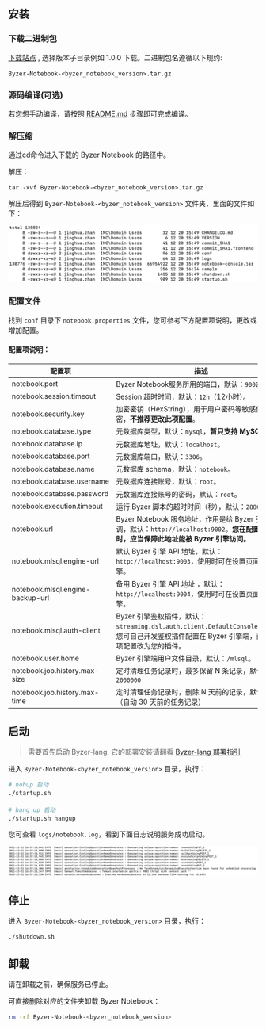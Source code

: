 ## 安装

### 下载二进制包

[下载站点](https://download.byzer.org/byzer-notebook/) , 选择版本子目录例如 1.0.0 下载。二进制包名遵循以下规约:

```
Byzer-Notebook-<byzer_notebook_version>.tar.gz    
```

### 源码编译(可选)

若您想手动编译，请按照 [README.md](https://github.com/byzer-org/byzer-notebook) 步骤即可完成编译。

### 解压缩

通过cd命令进入下载的 Byzer Notebook 的路径中。

解压：

```shell
tar -xvf Byzer-Notebook-<byzer_notebook_version>.tar.gz
```

解压后得到 `Byzer-Notebook-<byzer_notebook_version>` 文件夹，里面的文件如下：

<p align="center">
<img src="/byzer-notebook/zh-cn/installation/image/image-files.png" title="image-ray-started"/>
</p>

### 配置文件

找到 `conf` 目录下 `notebook.properties` 文件，您可参考下方配置项说明，更改或增加配置。

#### 配置项说明：

| 配置项                           | 描述                                                         |
| -------------------------------- | ------------------------------------------------------------ |
| notebook.port                    | Byzer Notebook服务所用的端口，默认：`9002`。                 |
| notebook.session.timeout         | Session 超时时间，默认：`12h`（12小时）。                    |
| notebook.security.key            | 加密密钥（HexString），用于用户密码等敏感信息的加密，**不推荐更改此项配置**。 |
| notebook.database.type           | 元数据库类型，默认：`mysql`，**暂只支持 MySQL**。            |
| notebook.database.ip             | 元数据库地址，默认：`localhost`。                            |
| notebook.database.port           | 元数据库端口，默认：`3306`。                                 |
| notebook.database.name           | 元数据库 schema，默认：`notebook`。                          |
| notebook.database.username       | 元数据库连接账号，默认：`root`。                             |
| notebook.database.password       | 元数据库连接账号的密码，默认：`root`。                       |
| notebook.execution.timeout       | 运行 Byzer 脚本的超时时间（秒），默认：`2880`。              |
| notebook.url                     | Byzer Notebook 服务地址，作用是给 Byzer 引擎回调，默认：`http://localhost:9002`。**您在配置此项时，应当保障此地址能被 Byzer 引擎访问。** |
| notebook.mlsql.engine-url        | 默认 Byzer 引擎 API 地址，默认：`http://localhost:9003`，使用时可在设置页面切换引擎。 |
| notebook.mlsql.engine-backup-url | 备用 Byzer 引擎 API 地址 ，默认：`http://localhost:9004`，使用时可在设置页面切换引擎。 |
| notebook.mlsql.auth-client       | Byzer 引擎鉴权插件，默认：`streaming.dsl.auth.client.DefaultConsoleClient`。您可自己开发鉴权插件配置在 Byzer 引擎端，而后将此项配置改为您的插件。 |
| notebook.user.home               | Byzer 引擎端用户文件目录，默认：`/mlsql`。                   |
| notebook.job.history.max-size | 定时清理任务记录时，最多保留 N 条记录，默认：`2000000` |
| notebook.job.history.max-time | 定时清理任务记录时，删除 N 天前的记录，默认：`30`（自动 30 天前的任务记录） |

## 启动

> 需要首先启动 Byzer-lang, 它的部署安装请翻看 [Byzer-lang 部署指引](/byzer-lang/zh-cn/installation/README.md)

进入 `Byzer-Notebook-<byzer_notebook_version>` 目录，执行：

```bash
# nohup 启动
./startup.sh

# hang up 启动
./startup.sh hangup
```

您可查看 `logs/notebook.log`，看到下面日志说明服务成功启动。

<p align="center">
<img src="/byzer-notebook/zh-cn/installation/image/image-started.png" title="image-ray-started"/>
</p>

## 停止

进入 `Byzer-Notebook-<byzer_notebook_version>` 目录，执行：

```bash  
./shutdown.sh
```

## 卸载

请在卸载之前，确保服务已停止。

可直接删除对应的文件夹卸载 Byzer Notebook：

```bash
rm -rf Byzer-Notebook-<byzer_notebook_version>
```

